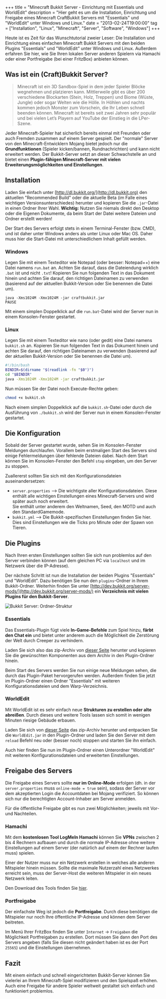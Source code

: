 +++
title       = "Minecraft Bukkit Server - Einrichtung mit Essentials und WorldEdit"
description = "Hier geht es um die Installation, Einrichtung und Freigabe eines Minecraft CraftBukkit Servers mit \"Essentials\" und \"WorldEdit\" unter Windows und Linux."
date        = "2013-02-24T19:00:00"
tag         = ["Installation", "Linux", "Minecraft", "Server", "Software", "Windows"]
+++

Heute ist es Zeit für das Wunschtutorial zweier Leser: Die Installation und Einrichtung eines einfachen Minecraft Bukkit Servers mit den beiden Plugins "Essentials" und "WorldEdit" unter Windows und Linux. Außerdem erfahren Sie hier, wie Sie Ihren lokalen Server anderen Spielern via Hamachi oder einer Portfreigabe (bei einer FritzBox) anbieten können.

<!--more-->

## Was ist ein (Craft)Bukkit Server?
> Minecraft ist ein 3D Sandbox-Spiel in dem jeder Spieler Blöcke wegnehmen und platzieren kann. Mittlerweile gibt es über 200 verschiedene Blockarten (Stein, Holz, Treppen) und Biome (Wüste, Jungle) oder sogar Welten wie die Hölle. In Höhlen und nachts kommen jedoch Monster zum Vorschein, die Ihr Leben schnell beenden können. Minecraft ist bereits seit zwei Jahren sehr populär und bei vielen Let’s Playern auf YouTube der Einstieg in die LPer-Szene.

Jeder Minecraft-Spieler hat sicherlich bereits einmal mit Freunden oder auch Fremden zusammen auf einem Server gespielt. Der "normale" Server von den Minecraft-Entwicklern Mojang bietet jedoch nur die **Grundfunktionen** (Spieler kicken/bannen, Rundnachrichten) und kann nicht erweitert werden.
Der Bukkit-Server setzt an dieser Schwachstelle an und bietet einen **Plugin-fähigen Minecraft-Server mit vielen Erweiterungsmöglichkeiten und Einstellungen**.
 
## Installation
Laden Sie einfach unter [http://dl.bukkit.org/](http://dl.bukkit.org) den aktuellen "Recommended Build" oder die aktuelle Beta (im Falle eines wichtigen Versionsunterschiedes) herunter und kopieren Sie die `.jar`-Datei in einen Ordner Ihrer Wahl.
**Wichtig:** Nutzen Sie niemals direkt den Desktop oder die Eigenen Dokumente, da beim Start der Datei weitere Dateien und Ordner erstellt werden!

Der Start des Servers erfolgt stets in einem Terminal-Fenster (bzw. CMD), und ist daher unter Windows anders als unter Linux oder Mac OS. Daher muss hier die Start-Datei mit unterschiedlichem Inhalt gefüllt werden.

### Windows
Legen Sie mit einem Texteditor wie Notepad (oder besser: Notepad++) eine Datei namens `run.bat` an. Achten Sie darauf, dass die Dateiendung wirklich `.bat` ist und nicht `.txt`!
Kopieren Sie nun folgenden Text in das Dokument hinein und achten Sie darauf, den richtigen Dateinamen zu verwenden (basierend auf der aktuellen Bukkit-Version oder Sie benennen die Datei um).
```
java -Xms1024M -Xmx1024M -jar craftbukkit.jar
PAUSE
```
Mit einem simplen Doppelklick auf die `run.bat`-Datei wird der Server nun in einem Konsolen-Fenster gestartet.

### Linux
Legen Sie mit einem Texteditor wie nano (oder gedit) eine Datei namens `bukkit.sh` an.
Kopieren Sie nun folgenden Text in das Dokument hinein und achten Sie darauf, den richtigen Dateinamen zu verwenden (basierend auf der aktuellen Bukkit-Version oder Sie benennen die Datei um).
```bash
#!/bin/bash
BINDIR=$(dirname "$(readlink -fn "$0")")
cd "$BINDIR"
java -Xms1024M -Xmx1024M -jar craftbukkit.jar
```

Nun müssen Sie der Datei noch Execute-Rechte geben:
```bash
chmod +x bukkit.sh
```

Nach einem simplen Doppelklick auf die `bukkit.sh`-Datei oder durch die Ausführung von `./bukkit.sh` wird der Server nun in einem Konsolen-Fenster gestartet.

## Die Konfiguration
Sobald der Server gestartet wurde, sehen Sie im Konsolen-Fenster Meldungen durchlaufen. Vorallem beim erstmaligen Start des Servers sind einige Fehlermeldungen über fehlende Dateien dabei.
Nach dem Start können Sie im Konsolen-Fenster den Befehl `stop` eingeben, um den Server zu stoppen.

Zuallererst sollten Sie sich mit den Konfigurationsdateien auseinandersetzen:

* `server.properties` –> Die wichtigste aller Konfigurationsdateien. Diese enthält alle wichtigen Einstellungen eines Minecraft-Servers und wird später auch noch erweitert.  
Sie enthält unter anderem den Weltnamen, Seed, den MOTD und auch den StandardGamemode.
* `bukkit.yml` –> Die Bukkit-spezifischen Einstellungen finden Sie hier. Dies sind Einstellungen wie die Ticks pro Minute oder der Spawn von Tieren.

## Die Plugins
Nach Ihren ersten Einstellungen sollten Sie sich nun problemlos auf den Server verbinden können (auf dem gleichen PC via `localhost` und im Netzwerk über die IP-Adresse).

Der nächste Schritt ist nun die Installation der beiden Plugins "Essentials" und "WorldEdit". Dazu benötigen Sie nun den `plugins`-Ordner in Ihrem Bukkit-Ordner.
Weiterhin finden Sie unter [http://dev.bukkit.org/server-mods/](http://dev.bukkit.org/server-mods/) ein **Verzeichnis mit vielen Plugins für den Bukkit-Server**.

![Bukkit Server: Ordner-Struktur](/images/minecraft-bukkit-server-mit-essentials-und-worldedit/Ordner.png)

### Essentials
Das Essentials-Plugin fügt viele **In-Game-Befehle** zum Spiel hinzu, **färbt den Chat ein** und bietet unter anderem auch die Möglichkeit die Zerstörung der Welt durch Creeper zu verhindern.

Laden Sie sich also das zip-Archiv von [dieser Seite](http://dev.bukkit.org/server-mods/essentials/) herunter und kopieren Sie die gewünschten Komponenten aus dem Archiv in den Plugin-Ordner hinein.

Beim Start des Servers werden Sie nun einige neue Meldungen sehen, die durch das Plugin-Paket hervorgerufen werden. Außerdem finden Sie jetzt im Plugin-Ordner einen Ordner "Essentials" mit weiteren Konfigurationsdateien und dem Warp-Verzeichnis.

### WorldEdit
Mit WorldEdit ist es sehr einfach neue **Strukturen zu erstellen oder alte abreißen**. Durch dieses und weitere Tools lassen sich somit in wenigen Minuten riesige Gebäude erbauen.

Laden Sie sich von [dieser Seite](http://dev.bukkit.org/server-mods/worldedit/) das zip-Archiv herunter und entpacken Sie die `WorldEdit.jar` in den Plugin-Ordner und laden Sie den Server mit dem `reload` Befehl neu oder (besser noch) stoppen und starten Sie ihn einfach.

Auch hier finden Sie nun im Plugin-Ordner einen Unterordner "WorldEdit" mit weiteren Konfigurationsdateien und erweiterten Einstellungen.

## Freigabe des Servers
Die Freigabe eines Servers sollte **nur im Online-Mode** erfolgen (dh. in der `server.properties` muss `online-mode = true` sein), sodass der Server vor dem akzeptierten Login die Accountdaten bei Mojang verifiziert. So können sich nur die berechtigten Account-Inhaber am Server anmelden.

Für die öffentliche Freigabe gibt es nun zwei Möglichkeiten; jeweils mit Vor- und Nachteilen.

### Hamachi
Mit dem **kostenlosen Tool LogMeIn Hamachi** können Sie **VPNs** zwischen 2 bis 4 Rechnern aufbauen und durch die normale IP-Adresse ohne weitere Einstellungen auf einem Server (der natürlich auf einem der Rechner laufen muss) spielen.

Einer der Nutzer muss nur ein Netzwerk erstellen in welches alle anderen Mitspieler hinein müssen. Sollte die maximale Nutzerzahl eines Netzwerkes erreicht sein, muss der Server-Host die weiteren Mitspieler in ein neues Netzwerk leiten.

Den Download des Tools finden Sie [hier](http://www.chip.de/downloads/Hamachi_14293249.html).

### Portfreigabe
Der einfachste Weg ist jedoch die **Portfreigabe**. Durch diese benötigen die Mitspieler nur noch Ihre öffentliche IP-Adresse und können dem Server beitreten.

Im Menü Ihrer FritzBox finden Sie unter `Internet` -> `Freigaben` die Möglichkeit Portfreigaben zu erstellen. Dort müssen Sie dann den Port des Servers angeben (falls Sie diesen nicht geändert haben ist es der Port `25565`) und die Einstellungen übernehmen.

## Fazit
Mit einem einfach und schnell eingerichteten Bukkit-Server können Sie vielerlei an Ihrem Minecraft-Spiel modifizieren und den Spielspaß erhöhen.
Auch eine Freigabe für andere Spieler weltweit gestaltet sich einfach und funktioniert problemlos.